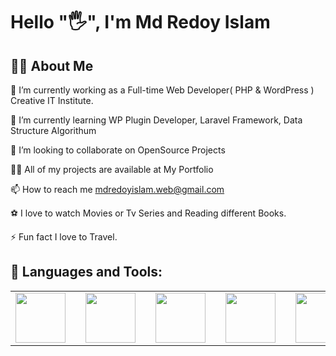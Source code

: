 <h1>Hello "🖐️", I'm Md Redoy Islam</h1>
<h2>🙋‍♂️ About Me</h2>
🔭 I’m currently working as a Full-time Web Developer( PHP & WordPress ) Creative IT Institute.

🌱 I’m currently learning WP Plugin Developer, Laravel Framework, Data Structure Algorithum

👯 I’m looking to collaborate on OpenSource Projects

👨‍💻 All of my projects are available at My Portfolio

📫 How to reach me mdredoyislam.web@gmail.com

⚽ I love to watch Movies or Tv Series and Reading different Books.

⚡ Fun fact I love to Travel.

<h2>🚀 Languages and Tools:</h2>
<table cellspacing="0" cellspadding="0">
	<tr>
		<td><img width="80" src="https://upload.wikimedia.org/wikipedia/commons/2/27/PHP-logo.svg"><td>
		<td><img width="80" src="https://upload.wikimedia.org/wikipedia/commons/2/27/PHP-logo.svg"><td>
		<td><img width="80" src="https://upload.wikimedia.org/wikipedia/commons/2/27/PHP-logo.svg"><td>
		<td><img width="80" src="https://upload.wikimedia.org/wikipedia/commons/2/27/PHP-logo.svg"><td>
		<td><img width="80" src="https://upload.wikimedia.org/wikipedia/commons/2/27/PHP-logo.svg"><td>
		<td><img width="80" src="https://upload.wikimedia.org/wikipedia/commons/2/27/PHP-logo.svg"><td>
		<td><img width="80" src="https://upload.wikimedia.org/wikipedia/commons/2/27/PHP-logo.svg"><td>
		<td><img width="80" src="https://upload.wikimedia.org/wikipedia/commons/2/27/PHP-logo.svg"><td>
	</tr>
</table>

